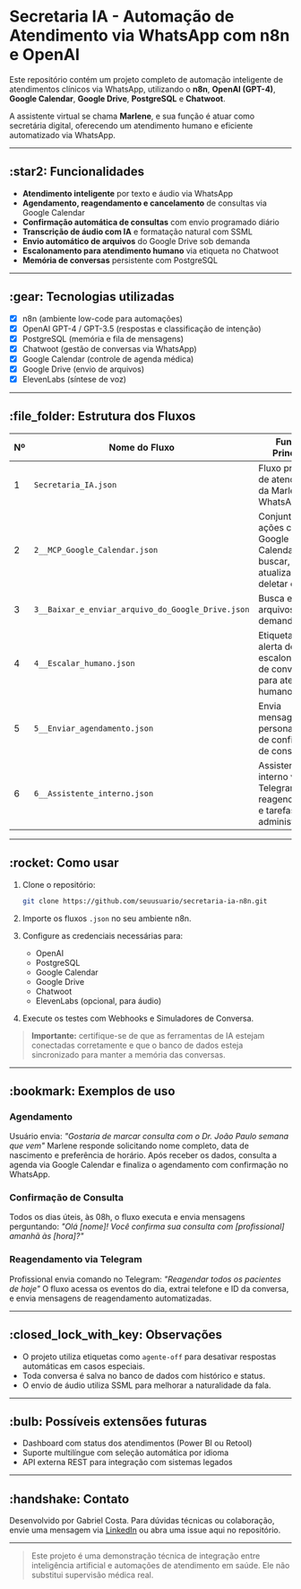# Secretaria IA - Automação de Atendimento via WhatsApp com n8n e OpenAI

Este repositório contém um projeto completo de automação inteligente de atendimentos clínicos via WhatsApp, utilizando o **n8n**, **OpenAI (GPT-4)**, **Google Calendar**, **Google Drive**, **PostgreSQL** e **Chatwoot**.

A assistente virtual se chama **Marlene**, e sua função é atuar como secretária digital, oferecendo um atendimento humano e eficiente automatizado via WhatsApp.

---

## \:star2: Funcionalidades

* **Atendimento inteligente** por texto e áudio via WhatsApp
* **Agendamento, reagendamento e cancelamento** de consultas via Google Calendar
* **Confirmação automática de consultas** com envio programado diário
* **Transcrição de áudio com IA** e formatação natural com SSML
* **Envio automático de arquivos** do Google Drive sob demanda
* **Escalonamento para atendimento humano** via etiqueta no Chatwoot
* **Memória de conversas** persistente com PostgreSQL

---

## \:gear: Tecnologias utilizadas

* [x] n8n (ambiente low-code para automações)
* [x] OpenAI GPT-4 / GPT-3.5 (respostas e classificação de intenção)
* [x] PostgreSQL (memória e fila de mensagens)
* [x] Chatwoot (gestão de conversas via WhatsApp)
* [x] Google Calendar (controle de agenda médica)
* [x] Google Drive (envio de arquivos)
* [x] ElevenLabs (síntese de voz)

---

## \:file\_folder: Estrutura dos Fluxos

| Nº | Nome do Fluxo                                     | Função Principal                                                                  |
| -- | ------------------------------------------------- | --------------------------------------------------------------------------------- |
| 1  | `Secretaria_IA.json`                              | Fluxo principal de atendimento da Marlene via WhatsApp                            |
| 2  | `2__MCP_Google_Calendar.json`                     | Conjunto de ações com Google Calendar: buscar, criar, atualizar e deletar eventos |
| 3  | `3__Baixar_e_enviar_arquivo_do_Google_Drive.json` | Busca e envia arquivos sob demanda                                                |
| 4  | `4__Escalar_humano.json`                          | Etiqueta e alerta de escalonamento de conversa para atendente humano              |
| 5  | `5__Enviar_agendamento.json`                      | Envia mensagem personalizada de confirmação de consulta                           |
| 6  | `6__Assistente_interno.json`                      | Assistente interno via Telegram para reagendamento e tarefas administrativas      |

---

## \:rocket: Como usar

1. Clone o repositório:

   ```bash
   git clone https://github.com/seuusuario/secretaria-ia-n8n.git
   ```
2. Importe os fluxos `.json` no seu ambiente n8n.
3. Configure as credenciais necessárias para:

   * OpenAI
   * PostgreSQL
   * Google Calendar
   * Google Drive
   * Chatwoot
   * ElevenLabs (opcional, para áudio)
4. Execute os testes com Webhooks e Simuladores de Conversa.

> **Importante:** certifique-se de que as ferramentas de IA estejam conectadas corretamente e que o banco de dados esteja sincronizado para manter a memória das conversas.

---

## \:bookmark: Exemplos de uso

### Agendamento

Usuário envia: *"Gostaria de marcar consulta com o Dr. João Paulo semana que vem"*
Marlene responde solicitando nome completo, data de nascimento e preferência de horário. Após receber os dados, consulta a agenda via Google Calendar e finaliza o agendamento com confirmação no WhatsApp.

### Confirmação de Consulta

Todos os dias úteis, às 08h, o fluxo executa e envia mensagens perguntando:
*"Olá \[nome]! Você confirma sua consulta com \[profissional] amanhã às \[hora]?"*

### Reagendamento via Telegram

Profissional envia comando no Telegram:
*"Reagendar todos os pacientes de hoje"*
O fluxo acessa os eventos do dia, extrai telefone e ID da conversa, e envia mensagens de reagendamento automatizadas.

---

## \:closed\_lock\_with\_key: Observações

* O projeto utiliza etiquetas como `agente-off` para desativar respostas automáticas em casos especiais.
* Toda conversa é salva no banco de dados com histórico e status.
* O envio de áudio utiliza SSML para melhorar a naturalidade da fala.

---

## \:bulb: Possíveis extensões futuras

* Dashboard com status dos atendimentos (Power BI ou Retool)
* Suporte multilíngue com seleção automática por idioma
* API externa REST para integração com sistemas legados

---

## \:handshake: Contato

Desenvolvido por Gabriel Costa.
Para dúvidas técnicas ou colaboração, envie uma mensagem via [LinkedIn](https://www.linkedin.com/in/gabriel-costa-a565a5331/) ou abra uma issue aqui no repositório.

---

> Este projeto é uma demonstração técnica de integração entre inteligência artificial e automações de atendimento em saúde. Ele não substitui supervisão médica real.

